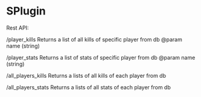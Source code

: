 # SPlugin

Rest API:

/player_kills
Returns a list of all kills of specific player from db
@param name (string)

/player_stats
Returns a list of stats of specific player from db
@param name (string)

/all_players_kills
Returns a lists of all kills of each player from db

/all_players_stats
Returns a lists of all stats of each player from db
